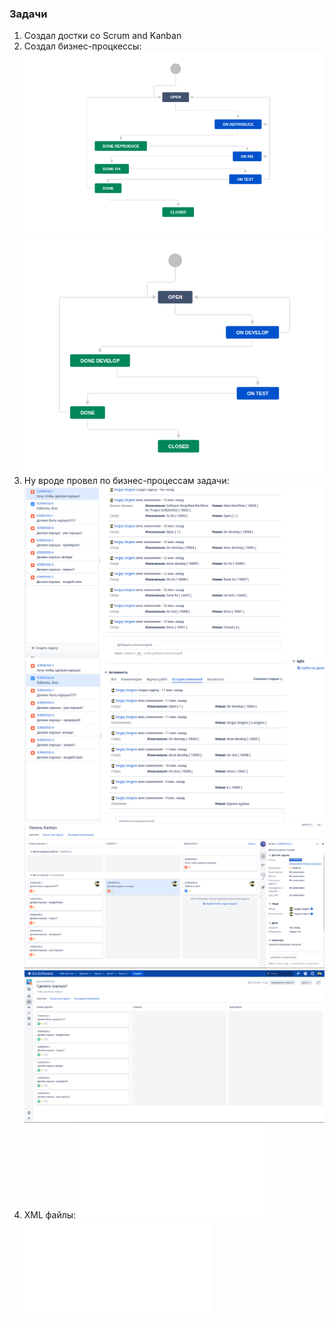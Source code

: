 ### **Задачи**

1. Создал достки со Scrum and Kanban
2. Создал бизнес-процкессы:
    ![workflow](./Jira-Scrum-workflow.png)
    ![workflow-lite](./Jira-Scrum-workflow-lite.png)
3. Ну вроде провел по бизнес-процессам задачи:
    ![bug-task](./Jira-Scrum-bug-task.png)
    ![task](./Jira-Scrum--task.png)
    ![Kanban](./Jira-Scrum-Kanban.png)
    ![Scrum](./Jira-Scrum.png)
4. XML файлы:
    ![Neto-Workflow.xml](./Neto-Workflow.xml)
    ![Neto-Workflow-Lite](./Neto-Workflow-Lite.xml)